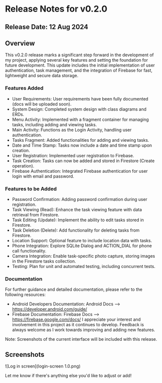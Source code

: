 # Release Notes for v0.2.0
## Release Date: 12 Aug 2024

## Overview
This v0.2.0 release marks a significant step forward in the development of my project, applying several key features and setting the foundation for future development. This update includes the initial implementation of user authentication, task management, and the integration of Firebase for fast, lightweight and secure data storage.

### Features Added
- User Requirements: User requirements have been fully documented (docs will be uploaded soon).
- System Design: Completed system design with class diagrams and ERDs.
- Menu Activity: Implemented with a fragment container for managing tasks, including adding and viewing tasks.
- Main Activity: Functions as the Login Activity, handling user authentication.
- Tasks Fragment: Added functionalities for adding and viewing tasks.
- Date and Time Stamp: Tasks now include a date and time stamp upon creation.
- User Registration: Implemented user registration to Firebase.
- Task Creation: Tasks can now be added and stored in Firestore (Create operation).
- Firebase Authentication: Integrated Firebase authentication for user login with email and password.

### Features to be Added
- Password Confirmation: Adding password confirmation during user registration.
- Task Viewing (Read): Enhance the task viewing feature with data retrieval from Firestore.
- Task Editing (Update): Implement the ability to edit tasks stored in Firestore.
- Task Deletion (Delete): Add functionality for deleting tasks from Firestore.
- Location Support: Optional feature to include location data with tasks.
- Phone Integration: Explore SQLite Dialog and ACTION_DIAL for phone call functionality.
- Camera Integration: Enable task-specific photo capture, storing images in the Firestore tasks collection.
- Testing: Plan for unit and automated testing, including concurrent tests.

### Documentation
For further guidance and detailed documentation, please refer to the following resources:

- Android Developers Documentation: Android Docs --> https://developer.android.com/guide/
- Firebase Documentation: Firebase Docs --> https://firebase.google.com/docs/
I appreciate your interest and involvement in this project as it continues to develop. Feedback is always welcome as I work towards improving and adding new features.

Note: Screenshots of the current interface will be included with this release.
## Screenshots
![Log in screen](login-screen 1.0.png)

Let me know if there's anything else you'd like to adjust or add!
